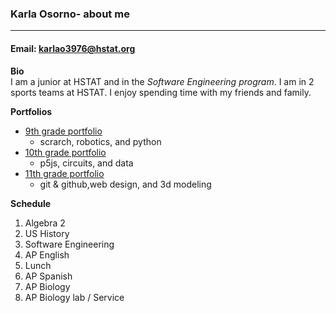 ### Karla Osorno- about me
---
#### Email: [karlao3976@hstat.org](mailto:karlo3976@hstat.org)
**Bio**  
I am a junior at HSTAT and in the _Software Engineering program_. I am in 2
sports teams at HSTAT. I enjoy spending time with my friends and family.

**Portfolios**  
* [9th grade portfolio](https://sites.google.com/a/hstat.org/karlao3976sep09/)
    * scrarch, robotics, and python
* [10th grade portfolio](https://sites.google.com/a/hstat.org/karlao3976--sep10/)
    * p5js, circuits, and data
* [11th grade portfolio](https://sites.google.com/a/hstat.org/karlao3976sep11/)
    * git & github,web design, and 3d modeling

**Schedule**
1. Algebra 2
2. US History
3. Software Engineering
4. AP English
5. Lunch
6. AP Spanish
7. AP Biology
8. AP Biology lab / Service
